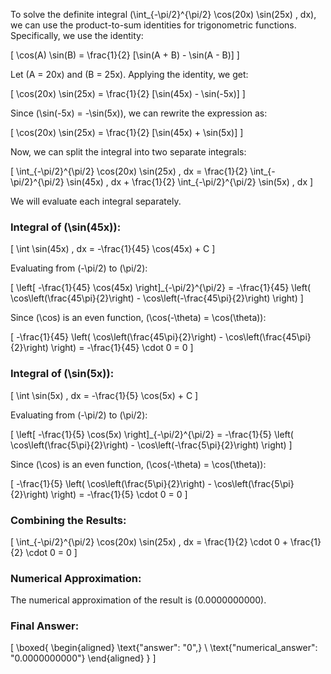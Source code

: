 To solve the definite integral \(\int_{-\pi/2}^{\pi/2} \cos(20x) \sin(25x) \, dx\), we can use the product-to-sum identities for trigonometric functions. Specifically, we use the identity:

\[
\cos(A) \sin(B) = \frac{1}{2} [\sin(A + B) - \sin(A - B)]
\]

Let \(A = 20x\) and \(B = 25x\). Applying the identity, we get:

\[
\cos(20x) \sin(25x) = \frac{1}{2} [\sin(45x) - \sin(-5x)]
\]

Since \(\sin(-5x) = -\sin(5x)\), we can rewrite the expression as:

\[
\cos(20x) \sin(25x) = \frac{1}{2} [\sin(45x) + \sin(5x)]
\]

Now, we can split the integral into two separate integrals:

\[
\int_{-\pi/2}^{\pi/2} \cos(20x) \sin(25x) \, dx = \frac{1}{2} \int_{-\pi/2}^{\pi/2} \sin(45x) \, dx + \frac{1}{2} \int_{-\pi/2}^{\pi/2} \sin(5x) \, dx
\]

We will evaluate each integral separately.

### Integral of \(\sin(45x)\):

\[
\int \sin(45x) \, dx = -\frac{1}{45} \cos(45x) + C
\]

Evaluating from \(-\pi/2\) to \(\pi/2\):

\[
\left[ -\frac{1}{45} \cos(45x) \right]_{-\pi/2}^{\pi/2} = -\frac{1}{45} \left( \cos\left(\frac{45\pi}{2}\right) - \cos\left(-\frac{45\pi}{2}\right) \right)
\]

Since \(\cos\) is an even function, \(\cos(-\theta) = \cos(\theta)\):

\[
-\frac{1}{45} \left( \cos\left(\frac{45\pi}{2}\right) - \cos\left(\frac{45\pi}{2}\right) \right) = -\frac{1}{45} \cdot 0 = 0
\]

### Integral of \(\sin(5x)\):

\[
\int \sin(5x) \, dx = -\frac{1}{5} \cos(5x) + C
\]

Evaluating from \(-\pi/2\) to \(\pi/2\):

\[
\left[ -\frac{1}{5} \cos(5x) \right]_{-\pi/2}^{\pi/2} = -\frac{1}{5} \left( \cos\left(\frac{5\pi}{2}\right) - \cos\left(-\frac{5\pi}{2}\right) \right)
\]

Since \(\cos\) is an even function, \(\cos(-\theta) = \cos(\theta)\):

\[
-\frac{1}{5} \left( \cos\left(\frac{5\pi}{2}\right) - \cos\left(\frac{5\pi}{2}\right) \right) = -\frac{1}{5} \cdot 0 = 0
\]

### Combining the Results:

\[
\int_{-\pi/2}^{\pi/2} \cos(20x) \sin(25x) \, dx = \frac{1}{2} \cdot 0 + \frac{1}{2} \cdot 0 = 0
\]

### Numerical Approximation:

The numerical approximation of the result is \(0.0000000000\).

### Final Answer:

\[
\boxed{
\begin{aligned}
\text{"answer": "0",} \\
\text{"numerical_answer": "0.0000000000"}
\end{aligned}
}
\]